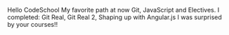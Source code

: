 Hello CodeSchool
My favorite path at now Git, JavaScript and Electives.
I completed: Git Real, Git Real 2, Shaping up with Angular.js
I was surprised by your courses!!  